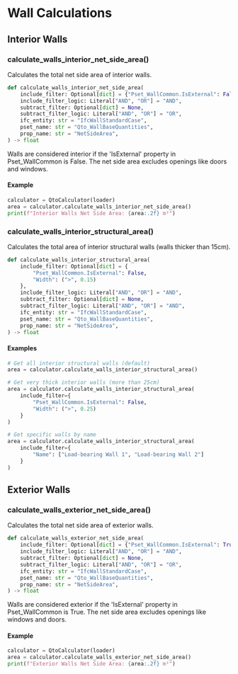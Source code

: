 # Wall Calculations

## Interior Walls

### calculate_walls_interior_net_side_area()

Calculates the total net side area of interior walls.

```python
def calculate_walls_interior_net_side_area(
    include_filter: Optional[dict] = {"Pset_WallCommon.IsExternal": False},
    include_filter_logic: Literal["AND", "OR"] = "AND",
    subtract_filter: Optional[dict] = None,
    subtract_filter_logic: Literal["AND", "OR"] = "OR",
    ifc_entity: str = "IfcWallStandardCase",
    pset_name: str = "Qto_WallBaseQuantities",
    prop_name: str = "NetSideArea",
) -> float
```

Walls are considered interior if the 'IsExternal' property in Pset_WallCommon is False.
The net side area excludes openings like doors and windows.

#### Example
```python
calculator = QtoCalculator(loader)
area = calculator.calculate_walls_interior_net_side_area()
print(f"Interior Walls Net Side Area: {area:.2f} m²")
```

### calculate_walls_interior_structural_area()

Calculates the total area of interior structural walls (walls thicker than 15cm).

```python
def calculate_walls_interior_structural_area(
    include_filter: Optional[dict] = {
        "Pset_WallCommon.IsExternal": False,
        "Width": (">", 0.15)
    },
    include_filter_logic: Literal["AND", "OR"] = "AND",
    subtract_filter: Optional[dict] = None,
    subtract_filter_logic: Literal["AND", "OR"] = "AND",
    ifc_entity: str = "IfcWallStandardCase",
    pset_name: str = "Qto_WallBaseQuantities",
    prop_name: str = "NetSideArea",
) -> float
```

#### Examples
```python
# Get all interior structural walls (default)
area = calculator.calculate_walls_interior_structural_area()

# Get very thick interior walls (more than 25cm)
area = calculator.calculate_walls_interior_structural_area(
    include_filter={
        "Pset_WallCommon.IsExternal": False,
        "Width": (">", 0.25)
    }
)

# Get specific walls by name
area = calculator.calculate_walls_interior_structural_area(
    include_filter={
        "Name": ["Load-bearing Wall 1", "Load-bearing Wall 2"]
    }
)
```

## Exterior Walls

### calculate_walls_exterior_net_side_area()

Calculates the total net side area of exterior walls.

```python
def calculate_walls_exterior_net_side_area(
    include_filter: Optional[dict] = {"Pset_WallCommon.IsExternal": True},
    include_filter_logic: Literal["AND", "OR"] = "AND",
    subtract_filter: Optional[dict] = None,
    subtract_filter_logic: Literal["AND", "OR"] = "OR",
    ifc_entity: str = "IfcWallStandardCase",
    pset_name: str = "Qto_WallBaseQuantities",
    prop_name: str = "NetSideArea",
) -> float
```

Walls are considered exterior if the 'IsExternal' property in Pset_WallCommon is True.
The net side area excludes openings like windows and doors.

#### Example
```python
calculator = QtoCalculator(loader)
area = calculator.calculate_walls_exterior_net_side_area()
print(f"Exterior Walls Net Side Area: {area:.2f} m²")
``` 